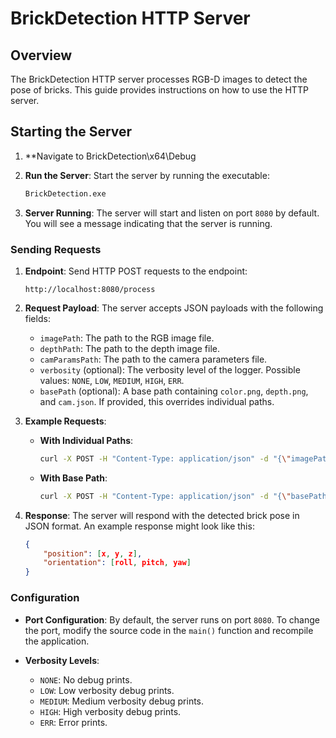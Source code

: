 
# BrickDetection HTTP Server

## Overview

The BrickDetection HTTP server processes RGB-D images to detect the pose of bricks. This guide provides instructions on how to use the HTTP server.

## Starting the Server

1. **Navigate to BrickDetection\x64\Debug

2. **Run the Server**:
   Start the server by running the executable:
   ```sh
   BrickDetection.exe
   ```

3. **Server Running**:
   The server will start and listen on port `8080` by default. You will see a message indicating that the server is running.

### Sending Requests

1. **Endpoint**:
   Send HTTP POST requests to the endpoint:
   ```
   http://localhost:8080/process
   ```

2. **Request Payload**:
   The server accepts JSON payloads with the following fields:

   - `imagePath`: The path to the RGB image file.
   - `depthPath`: The path to the depth image file.
   - `camParamsPath`: The path to the camera parameters file.
   - `verbosity` (optional): The verbosity level of the logger. Possible values: `NONE`, `LOW`, `MEDIUM`, `HIGH`, `ERR`.
   - `basePath` (optional): A base path containing `color.png`, `depth.png`, and `cam.json`. If provided, this overrides individual paths.

3. **Example Requests**:

   - **With Individual Paths**:
     ```sh
     curl -X POST -H "Content-Type: application/json" -d "{\"imagePath\": \"C:\\path\\to\\color.png\", \"depthPath\": \"C:\\path\\to\\depth.png\", \"camParamsPath\": \"C:\\path\\to\\cam.json\", \"verbosity\": \"HIGH\"}" http://localhost:8080/process
     ```

   - **With Base Path**:
     ```sh
     curl -X POST -H "Content-Type: application/json" -d "{\"basePath\": \"C:\\path\\to\\base\\\\\", \"verbosity\": \"LOW\"}" http://localhost:8080/process
     ```

4. **Response**:
   The server will respond with the detected brick pose in JSON format. An example response might look like this:
   ```json
   {
       "position": [x, y, z],
       "orientation": [roll, pitch, yaw]
   }
   ```

### Configuration

- **Port Configuration**:
  By default, the server runs on port `8080`. To change the port, modify the source code in the `main()` function and recompile the application.

- **Verbosity Levels**:
  - `NONE`: No debug prints.
  - `LOW`: Low verbosity debug prints.
  - `MEDIUM`: Medium verbosity debug prints.
  - `HIGH`: High verbosity debug prints.
  - `ERR`: Error prints.
